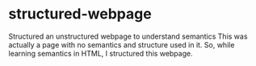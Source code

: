 # structured-webpage
Structured an unstructured webpage to understand semantics
This was actually a page with no semantics and structure used in it.
So, while learning semantics in HTML, I structured this webpage.
